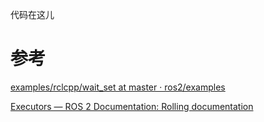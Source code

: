 代码在这儿

# 参考

[examples/rclcpp/wait_set at master · ros2/examples](https://github.com/ros2/examples/tree/master/rclcpp/wait_set)

[Executors — ROS 2 Documentation: Rolling  documentation](https://docs.ros.org/en/rolling/Concepts/About-Executors.html#id8)
